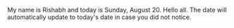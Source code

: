 My name is Rishabh and today is Sunday, August 20. Hello all. The date will automatically update to today's date in case you did not notice.
